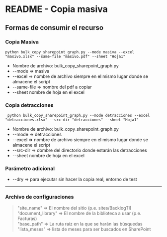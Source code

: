 # README - Copia masiva
## Formas de consumir el recurso

### Copia Masiva
```
python bulk_copy_sharepoint_graph.py --mode masiva --excel "masivo.xlsx" --same-file "masivo.pdf" --sheet "Hoja1"
```
- Nombre de archivo: bulk_copy_sharepoint_graph.py
- --mode => masiva
- --excel => nombre de archivo siempre en el mismo lugar donde se almacene el script
- --same-file => nombre del pdf a copiar
- --sheet nombre de hoja en el excel

### Copia detracciones
```
 python bulk_copy_sharepoint_graph.py --mode detracciones --excel "detracciones.xlsx" --src-dir "detracciones" --sheet "Hoja1"
```
- Nombre de archivo: bulk_copy_sharepoint_graph.py
- --mode => detracciones
- --excel => nombre de archivo siempre en el mismo lugar donde se almacene el script
- --src-dir => dombre del directorio donde estarán las detracciones
- --sheet nombre de hoja en el excel

### Parámetro adicional
- --dry => para ejecutar sin hacer la copia real, entorno de test

___
### Archivo de configuraciones
> "site_name" => El nombre del sitio (p.e. sites/BacklogTI) \
> "document_library" => El nombre de la biblioteca a usar (p.e. Facturas) \
> "base_path" => La ruta raíz en la que se harán las búsquedas
> "lista_meses" => lista de meses para ser buscados en SharePoint
